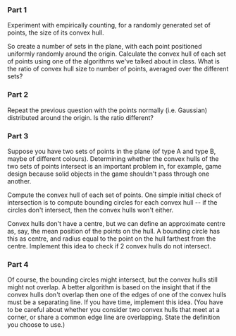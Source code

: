 ### Part 1
   Experiment with empirically counting, for a randomly generated set of points, the size of its convex hull.

   So create a number of sets in the plane, with each point positioned uniformly randomly around the origin. Calculate the convex hull of each set of points using one of the algorithms we've talked about in class. What is the ratio of convex hull size to number of points, averaged over the different sets?

### Part 2
   Repeat the previous question with the points normally (i.e. Gaussian) distributed around the origin. Is the ratio different?

### Part 3
   Suppose you have two sets of points in the plane (of type A and type B, maybe of different colours). Determining whether the convex hulls of the two sets of points intersect is an important problem in, for example, game design because solid objects in the game shouldn't pass through one another.

   Compute the convex hull of each set of points. One simple initial check of intersection is to compute bounding circles for each convex hull -- if the circles don't intersect, then the convex hulls won't either.

   Convex hulls don't have a centre, but we can define an approximate centre as, say, the mean position of the points on the hull. A bounding circle has this as centre, and radius equal to the point on the hull farthest from the centre. Implement this idea to check if 2 convex hulls do not intersect.

### Part 4
   Of course, the bounding circles might intersect, but the convex hulls still might not overlap. A better algorithm is based on the insight that if the convex hulls don't overlap then one of the edges of one of the convex hulls must be a separating line. If you have time, implement this idea. (You have to be careful about whether you consider two convex hulls that meet at a corner, or share a common edge line are overlapping. State the definition you choose to use.)
